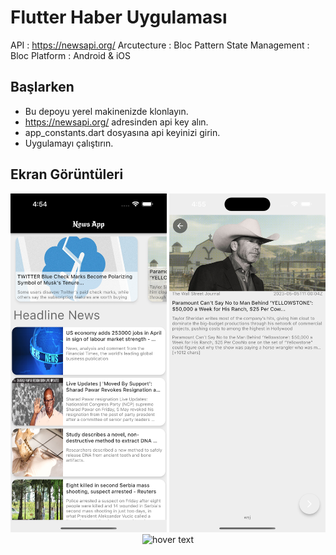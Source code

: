 # Flutter Haber Uygulaması

API : https://newsapi.org/ 
Arcutecture : Bloc Pattern
State Management : Bloc
Platform : Android & iOS

## Başlarken 

- Bu depoyu yerel makinenizde klonlayın.
- https://newsapi.org/ adresinden api key alın.
- app_constants.dart dosyasına api keyinizi girin.
- Uygulamayı çalıştırın.


## Ekran Görüntüleri
 <p align="center">
  <img src="https://raw.githubusercontent.com/HasanKoc33/FlutterNewsApp/main/screenshot/Simulator%20Screen%20Shot%20-%20iPhone%2014%20Pro%20Max%20-%202023-05-06%20at%2016.54.44.png" width="250" title="hover text">
   <img src="https://raw.githubusercontent.com/HasanKoc33/FlutterNewsApp/main/screenshot/Simulator%20Screen%20Shot%20-%20iPhone%2014%20Pro%20Max%20-%202023-05-06%20at%2016.55.00.png" width="250" title="hover text">
    <img src="https://raw.githubusercontent.com/HasanKoc33/FlutterNewsApp/main/screenshot/Simulator%20Screen%20Shot%20-%20iPhone%2014%20Pro%20Max%20-%202023-05-06%20at%2016.55.57.png" width="250" title="hover text">
</p>

